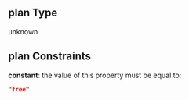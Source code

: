 ## plan Type

unknown

## plan Constraints

**constant**: the value of this property must be equal to:

```json
"free"
```
